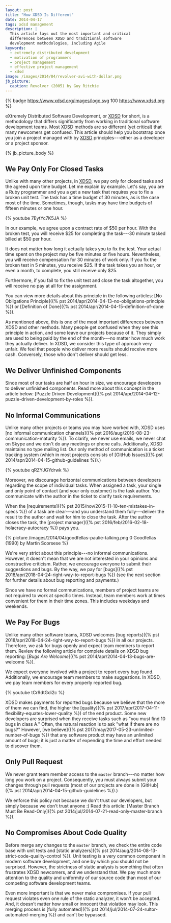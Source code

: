 ```yaml
---
layout: post
title: "How XDSD Is Different"
date: 2014-04-17
tags: xdsd management
description: |
  This article lays out the most important and critical
  differences between XDSD and traditional software
  development methodologies, including Agile
keywords:
  - extremely distributed development
  - motivation of programmers
  - project management
  - effective project management
  - xdsd
image: /images/2014/04/revolver-avi-with-dollar.png
jb_picture:
  caption: Revolver (2005) by Guy Ritchie
---
```


{% badge https://www.xdsd.org/images/logo.svg 100 https://www.xdsd.org %}

eXtremely Distributed Software Development, or [XDSD](https://www.xdsd.org) for short, is a methodology
that differs significantly from working in traditional software development
teams. Most [XDSD](https://www.xdsd.org) methods are so different (yet critical) that many newcomers get
confused. This article should help you bootstrap once you join a project managed
with by [XDSD](https://www.xdsd.org) principles---either as a developer or a project sponsor.

<!--more-->

{% jb_picture_body %}

## We Pay Only For Closed Tasks

Unlike with many other projects, in [XDSD](https://www.xdsd.org), we pay only for closed tasks and the
agreed upon time budget. Let me explain by example. Let's say, you are a Ruby
programmer and you a get a new task that requires you to fix a broken unit test.
The task has a time budget of 30 minutes, as is the case most of the time.
Sometimes, though, tasks may have time budgets of fifteen minutes or one hour.

{% youtube 7EytYc7K5JA %}

In our example, we agree upon a contract rate of $50 per hour. With the broken
test, you will receive $25 for completing the task---30 minute tasked billed at
$50 per hour.

It does not matter how long it actually takes you to fix the test. Your actual
time spent on the project may be five minutes or five hours. Nevertheless, you
will receive compensation for 30 minutes of work only. If you fix the broken
test in 5 minutes, you receive $25. If the task takes you an hour, or even a
month, to complete, you still receive only $25.

Furthermore, if you fail to fix the unit test and close the task altogether, you
will receive no pay at all for the assignment.

You can view more details about this principle in the following articles:
[No Obligations Principle]({% pst 2014/apr/2014-04-13-no-obligations-principle %})
or
[Definition of Done]({% pst 2014/apr/2014-04-15-definition-of-done %}).

As mentioned above, this is one of the most important differences between XDSD
and other methods. Many people get confused when they see this principle in
action, and some leave our projects because of it. They simply are used to being
paid by the end of the month---no matter how much work they actually
deliver. In XDSD, we consider this type of approach very unfair. We feel that
people who deliver more results should receive more cash. Conversely, those who
don't deliver should get less.

## We Deliver Unfinished Components

Since most of our tasks are half an hour in size, we encourage developers to
deliver unfinished components. Read more about this concept in the article
below:
[Puzzle Driven Development]({% pst 2014/apr/2014-04-12-puzzle-driven-development-by-roles %}).

## No Informal Communications

Unlike many other projects or teams you may have worked with, XDSD uses
[no informal communication channels]({% pst 2016/aug/2016-08-23-communication-maturity %}).
To clarify, we never use emails, we never chat
on Skype and we don't do any meetings or phone calls. Additionally, XDSD
maintains no type mailing list. Our only method of communication is a ticket
tracking system (which in most projects consists of
[GitHub Issues]({% pst 2014/apr/2014-04-15-github-guidelines %}).)

{% youtube qRZYJGYdrwk %}

Moreover, we discourage horizontal communications between developers regarding
the scope of individual tasks. When assigned a task, your single and only point
of contact (and your only customer) is the task author. You communicate with the
author in the ticket to clarify task requirements.

When the [requirements]({% pst 2015/nov/2015-11-10-ten-mistakes-in-specs %})
of a task are clear---and you understand them fully---deliver the result to the author and wait for him to close the task.
After the author closes the task, the
[project manager]({% pst 2016/feb/2016-02-18-holacracy-autocracy %}) pays you.

{% picture /images/2014/04/goodfellas-paulie-talking.png 0 Goodfellas (1990) by Martin Scorsese %}

We're very strict about this principle---no informal communications.
However, it doesn't mean that we are not interested in your opinions and
constructive criticism. Rather, we encourage everyone to submit their
suggestions and bugs. By the way, we pay for
[bugs]({% pst 2018/apr/2018-04-24-right-way-to-report-bugs %})
(see the next section for further details about bug reporting and payments.)

Since we have no formal communications, members of project teams are not
required to work at specific times. Instead, team members work at times
convenient for them in their time zones. This includes weekdays and weekends.

## We Pay For Bugs

Unlike many other software teams, XDSD welcomes
[bug reports]({% pst 2018/apr/2018-04-24-right-way-to-report-bugs %}) in all our projects.
Therefore, we ask for bugs openly and expect team members to report them.
Review the following article for complete details on XDSD bug reporting:
[_Bugs Are Welcome_]({% pst 2014/apr/2014-04-13-bugs-are-welcome %}).

We expect everyone involved with a project to report every bug found.
Additionally, we encourage team members to make suggestions. In XDSD, we pay
team members for every properly reported bug.

{% youtube tCr9dtGdi2c %}

XDSD makes payments for reported bugs because we believe that the more of them
we can find, the higher the
[quality]({% pst 2017/apr/2017-04-11-flexibility-equates-lower-quality %}) of the end product. Some new developers are
surprised when they receive tasks such as "you must find 10 bugs in class A."
Often, the natural reaction is to ask "what if there are no bugs?" However,
[we believe]({% pst 2017/may/2017-05-23-unlimited-number-of-bugs %})
that any software product may have an unlimited amount of bugs; it is
just a matter of expending the time and effort needed to discover them.

## Only Pull Request

We never grant team member access to the `master` branch---no matter how
long you work on a project. Consequently, you must always submit your changes
through pull requests (most of our projects are done in
[GitHub]({% pst 2014/apr/2014-04-15-github-guidelines %}).)

We enforce this policy not because we don't trust our developers, but simply
because we don't trust anyone :) Read this article:
[Master Branch Must Be Read-Only]({% pst 2014/jul/2014-07-21-read-only-master-branch %}).

## No Compromises About Code Quality

Before merge any changes to the `master` branch, we check the entire code base
with unit tests and [static analyzers]({% pst 2014/aug/2014-08-13-strict-code-quality-control %}).
Unit testing is a very common component in
modern software development, and one by which you should not be surprised.
However, the strictness of static analysis is something that often frustrates
XDSD newcomers, and we understand that. We pay much more attention to the
quality and uniformity of our source code than most of our competing software
development teams.

Even more important is that we never make compromises. If your pull request
violates even one rule of the static analyzer, it won't be accepted. And, it
doesn't matter how small or innocent that violation may look. This merging
process is [fully automated]({% pst 2014/jul/2014-07-24-rultor-automated-merging %})
and can't be bypassed.

